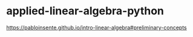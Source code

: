 # applied-linear-algebra-python

https://pabloinsente.github.io/intro-linear-algebra#preliminary-concepts
